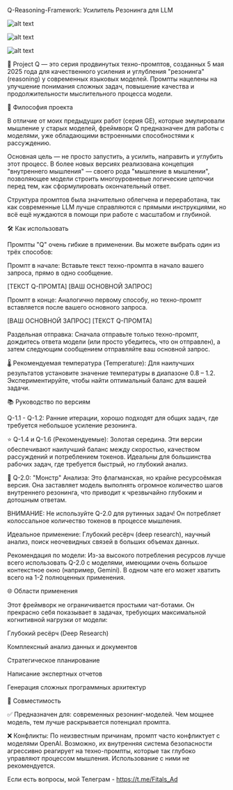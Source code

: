Q-Reasoning-Framework: Усилитель Резонинга для LLM

![alt text](https://img.shields.io/badge/статус-активный-green.svg)


![alt text](https://img.shields.io/badge/версия-1.0--2.0-blue.svg)


![alt text](https://img.shields.io/badge/создан-05.05.2025-purple.svg)



🚀 Project Q — это серия продвинутых техно-промптов, созданных 5 мая 2025 года для качественного усиления и углубления "резонинга" (reasoning) у современных языковых моделей. Промпты нацелены на улучшение понимания сложных задач, повышение качества и продолжительности мыслительного процесса модели.

🎯 Философия проекта

В отличие от моих предыдущих работ (серия GE), которые эмулировали мышление у старых моделей, фреймворк Q предназначен для работы с моделями, уже обладающими встроенными способностями к рассуждению.

Основная цель — не просто запустить, а усилить, направить и углубить этот процесс. В более новых версиях реализована концепция "внутреннего мышления" — своего рода "мышление в мышлении", позволяющее модели строить многоуровневые логические цепочки перед тем, как сформулировать окончательный ответ.

Структура промптов была значительно облегчена и переработана, так как современные LLM лучше справляются с прямыми инструкциями, но всё ещё нуждаются в помощи при работе с масштабом и глубиной.

🛠️ Как использовать

Промпты "Q" очень гибкие в применении. Вы можете выбрать один из трёх способов:

Промпт в начале: Вставьте текст техно-промпта в начало вашего запроса, прямо в одно сообщение.

[ТЕКСТ Q-ПРОМТА] [ВАШ ОСНОВНОЙ ЗАПРОС]

Промпт в конце: Аналогично первому способу, но техно-промпт вставляется после вашего основного запроса.

[ВАШ ОСНОВНОЙ ЗАПРОС] [ТЕКСТ Q-ПРОМТА]

Раздельная отправка: Сначала отправьте только техно-промпт, дождитесь ответа модели (или просто убедитесь, что он отправлен), а затем следующим сообщением отправляйте ваш основной запрос.

🌡️ Рекомендуемая температура (Temperature): Для наилучших результатов установите значение температуры в диапазоне 0.8 – 1.2. Экспериментируйте, чтобы найти оптимальный баланс для вашей задачи.

📚 Руководство по версиям

Q-1.1 - Q-1.2: Ранние итерации, хорошо подходят для общих задач, где требуется небольшое усиление резонинга.

⭐ Q-1.4 и Q-1.6 (Рекомендуемые): Золотая середина. Эти версии обеспечивают наилучший баланс между скоростью, качеством рассуждений и потреблением токенов. Идеальны для большинства рабочих задач, где требуется быстрый, но глубокий анализ.

👹 Q-2.0: "Монстр" Анализа:
Это флагманская, но крайне ресурсоёмкая версия. Она заставляет модель выполнять огромное количество шагов внутреннего резонинга, что приводит к чрезвычайно глубоким и дотошным ответам.

ВНИМАНИЕ: Не используйте Q-2.0 для рутинных задач! Он потребляет колоссальное количество токенов в процессе мышления.

Идеальное применение: Глубокий ресёрч (deep research), научный анализ, поиск неочевидных связей в больших объемах данных.

Рекомендация по модели: Из-за высокого потребления ресурсов лучше всего использовать Q-2.0 с моделями, имеющими очень большое контекстное окно (например, Gemini). В одном чате его может хватить всего на 1-2 полноценных применения.

🌐 Области применения

Этот фреймворк не ограничивается простыми чат-ботами. Он прекрасно себя показывает в задачах, требующих максимальной когнитивной нагрузки от модели:

Глубокий ресёрч (Deep Research)

Комплексный анализ данных и документов

Стратегическое планирование

Написание экспертных отчетов

Генерация сложных программных архитектур

🔌 Совместимость

✅ Предназначен для: современных резонинг-моделей. Чем мощнее модель, тем лучше раскрывается потенциал промпта.

❌ Конфликты: По неизвестным причинам, промпт часто конфликтует с моделями OpenAI. Возможно, их внутренняя система безопасности агрессивно реагирует на техно-промпты, которые так глубоко управляют процессом мышления. Использование с ними не рекомендуется.

Если есть вопросы, мой Телеграм - https://t.me/Fitals_Ad
